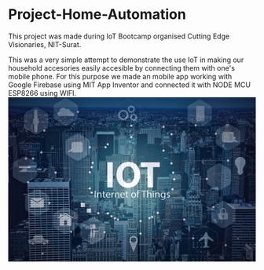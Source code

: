 # Project-Home-Automation
This project was made during IoT Bootcamp organised Cutting Edge Visionaries, NIT-Surat.

This was a very simple attempt to demonstrate the use IoT in making our household accesories easily accesible by connecting them with one's mobile phone. For this purpose we made an mobile app working with Google Firebase using MIT App Inventor and connected it with NODE MCU ESP8266 using WIFI.
![IoT](/images/IoT.jpg)
